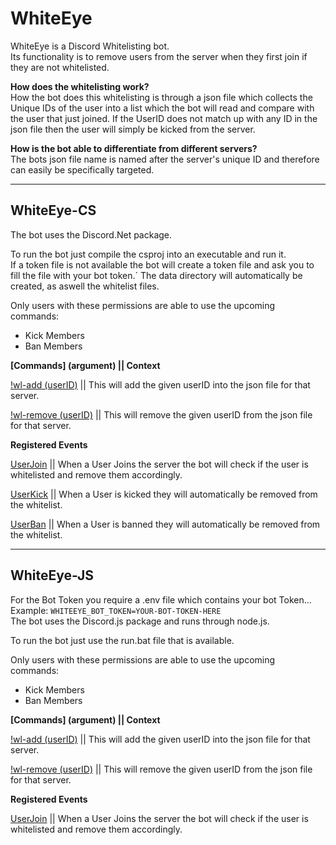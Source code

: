# WhiteEye

WhiteEye is a Discord Whitelisting bot.  
Its functionality is to remove users from the server when they first join if they are not whitelisted.

**How does the whitelisting work?**  
How the bot does this whitelisting is through a json file which collects the Unique IDs of the user into a list which the bot will read and compare with the user that just joined. If the UserID does not match up with any ID in the json file then the user will simply be kicked from the server.

**How is the bot able to differentiate from different servers?**  
The bots json file name is named after the server's unique ID and therefore can easily be specifically targeted.

<hr>

## WhiteEye-CS

The bot uses the Discord.Net package.

To run the bot just compile the csproj into an executable and run it.  
If a token file is not available the bot will create a token file and ask you to fill the file with your bot token.´ 
The data directory will automatically be created, as aswell the whitelist files.  

Only users with these permissions are able to use the upcoming commands:

- Kick Members
- Ban Members



**[Commands] (argument) || Context** 

<u>!wl-add (userID)</u> || This will add the given userID into the json file for that server.

<u>!wl-remove (userID)</u> || This will remove the given userID from the json file for that server.



**Registered Events**

<u>UserJoin</u> || When a User Joins the server the bot will check if the user is whitelisted and remove them accordingly.

<u>UserKick</u> || When a User is kicked they will automatically be removed from the whitelist.

<u>UserBan</u> || When a User is banned they will automatically be removed from the whitelist.



<hr>

## WhiteEye-JS

For the Bot Token you require a .env file which contains your bot Token... Example: ``WHITEEYE_BOT_TOKEN=YOUR-BOT-TOKEN-HERE``  
The bot uses the Discord.js package and runs through node.js.

To run the bot just use the run.bat file that is available.

Only users with these permissions are able to use the upcoming commands:

- Kick Members
- Ban Members



**[Commands] (argument) || Context** 

<u>!wl-add (userID)</u> || This will add the given userID into the json file for that server.

<u>!wl-remove (userID)</u> || This will remove the given userID from the json file for that server.



**Registered Events**

<u>UserJoin</u> || When a User Joins the server the bot will check if the user is whitelisted and remove them accordingly.
